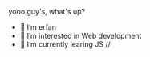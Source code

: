 yooo guy's, what's up?
- 👋 I’m erfan
- 👀 I’m interested in Web development
- 🌱 I’m currently learing JS
//
